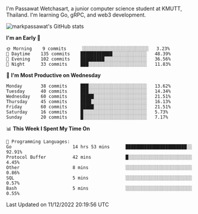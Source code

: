 
I'm Passawat Wetchasart, a junior computer science student at KMUTT, Thailand. I'm learning Go, gRPC, and web3 development.


![markpassawat's GitHub stats](https://github-readme-stats.vercel.app/api?username=markpassawat&show_icons=true&theme=radical)

<!--START_SECTION:waka-->
**I'm an Early 🐤** 

```text
🌞 Morning    9 commits      ░░░░░░░░░░░░░░░░░░░░░░░░░   3.23% 
🌆 Daytime    135 commits    ████████████░░░░░░░░░░░░░   48.39% 
🌃 Evening    102 commits    █████████░░░░░░░░░░░░░░░░   36.56% 
🌙 Night      33 commits     ███░░░░░░░░░░░░░░░░░░░░░░   11.83%

```
📅 **I'm Most Productive on Wednesday** 

```text
Monday       38 commits     ███░░░░░░░░░░░░░░░░░░░░░░   13.62% 
Tuesday      40 commits     ███░░░░░░░░░░░░░░░░░░░░░░   14.34% 
Wednesday    60 commits     █████░░░░░░░░░░░░░░░░░░░░   21.51% 
Thursday     45 commits     ████░░░░░░░░░░░░░░░░░░░░░   16.13% 
Friday       60 commits     █████░░░░░░░░░░░░░░░░░░░░   21.51% 
Saturday     16 commits     █░░░░░░░░░░░░░░░░░░░░░░░░   5.73% 
Sunday       20 commits     █░░░░░░░░░░░░░░░░░░░░░░░░   7.17%

```


📊 **This Week I Spent My Time On** 

```text
💬 Programming Languages: 
Go                       14 hrs 53 mins      ███████████████████████░░   92.91% 
Protocol Buffer          42 mins             █░░░░░░░░░░░░░░░░░░░░░░░░   4.45% 
Other                    8 mins              ░░░░░░░░░░░░░░░░░░░░░░░░░   0.86% 
SQL                      5 mins              ░░░░░░░░░░░░░░░░░░░░░░░░░   0.57% 
Bash                     5 mins              ░░░░░░░░░░░░░░░░░░░░░░░░░   0.55%

```


 Last Updated on 11/12/2022 20:19:56 UTC
<!--END_SECTION:waka-->

<!--
**markpassawat/markpassawat** is a ✨ _special_ ✨ repository because its `README.md` (this file) appears on your GitHub profile.

Here are some ideas to get you started:

- 🔭 I’m currently working on ...
- 🌱 I’m currently learning ...
- 👯 I’m looking to collaborate on ...
- 🤔 I’m looking for help with ...
- 💬 Ask me about ...
- 📫 How to reach me: ...
- 😄 Pronouns: He/Him
- ⚡ Fun fact: ...
-->
